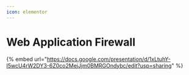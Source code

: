```yaml
---
icon: elementor
---
```


# Web Application Firewall



{% embed url="https://docs.google.com/presentation/d/1xLtuhY-I5wcU4rW2DY3-6Z0co2MejJjm0BMRGOndybc/edit?usp=sharing" %}
